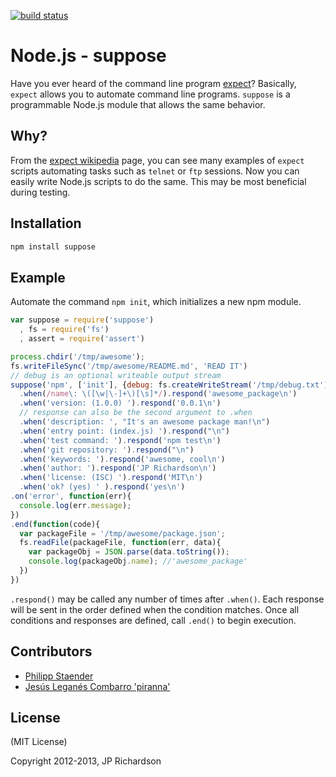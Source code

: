 [![build status](https://img.shields.io/travis/jprichardson/node-suppose.svg)](http://travis-ci.org/jprichardson/node-suppose)


Node.js - suppose
=================

Have you ever heard of the command line program [expect][1]? Basically, `expect`
allows you to automate command line programs. `suppose` is a programmable
Node.js module that allows the same behavior.


Why?
----

From the [expect wikipedia][1] page, you can see many examples of `expect`
scripts automating tasks such as `telnet` or `ftp` sessions. Now you can easily
write Node.js scripts to do the same. This may be most beneficial during testing.


Installation
------------

```sh
npm install suppose
```


Example
------

Automate the command `npm init`, which initializes a new npm module.

```javascript
var suppose = require('suppose')
  , fs = require('fs')
  , assert = require('assert')

process.chdir('/tmp/awesome');
fs.writeFileSync('/tmp/awesome/README.md', 'READ IT')
// debug is an optional writeable output stream
suppose('npm', ['init'], {debug: fs.createWriteStream('/tmp/debug.txt')})
  .when(/name\: \([\w|\-]+\)[\s]*/).respond('awesome_package\n')
  .when('version: (1.0.0) ').respond('0.0.1\n')
  // response can also be the second argument to .when
  .when('description: ', "It's an awesome package man!\n")
  .when('entry point: (index.js) ').respond("\n")
  .when('test command: ').respond('npm test\n')
  .when('git repository: ').respond("\n")
  .when('keywords: ').respond('awesome, cool\n')
  .when('author: ').respond('JP Richardson\n')
  .when('license: (ISC) ').respond('MIT\n')
  .when('ok? (yes) ' ).respond('yes\n')
.on('error', function(err){
  console.log(err.message);
})
.end(function(code){
  var packageFile = '/tmp/awesome/package.json';
  fs.readFile(packageFile, function(err, data){
    var packageObj = JSON.parse(data.toString());
    console.log(packageObj.name); //'awesome_package'
  })
})
```

`.respond()` may be called any number of times after `.when()`.  Each response
will be sent in the order defined when the condition matches.  Once all
conditions and responses are defined, call `.end()` to begin execution.


Contributors
------------

* [Philipp Staender](https://github.com/pstaender)
* [Jesús Leganés Combarro 'piranna'](https://github.com/piranna)


License
-------

(MIT License)

Copyright 2012-2013, JP Richardson



[1]: http://en.wikipedia.org/wiki/Expect


[aboutjp]: http://about.me/jprichardson
[twitter]: http://twitter.com/jprichardson
[procbits]: http://procbits.com
[gitpilot]: http://gitpilot.com
